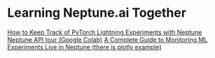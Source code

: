# Learning Neptune.ai Together

[How to Keep Track of PyTorch Lightning Experiments with Neptune](https://neptune.ai/blog/pytorch-lightning-neptune-integration)
[Neptune API tour (Google Colab)](https://colab.research.google.com/github/neptune-ai/neptune-colab-examples/blob/master/product-tours/how-it-works/showcase/Neptune-API-Tour.ipynb)
[A Complete Guide to Monitoring ML Experiments Live in Neptune (there is plotly example)](https://neptune.ai/blog/monitoring-machine-learning-experiments-guide)
[]()
